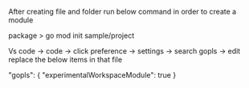 After creating file and folder run below command in order to create a module

package > go mod init sample/project

Vs code -> code -> click preference -> settings -> search gopls -> edit replace the below items in that file

"gopls": {
        "experimentalWorkspaceModule": true
    }
